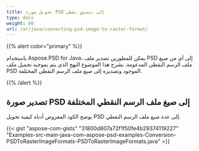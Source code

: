 ```yaml
---
title: تحويل صورة PSD إلى تنسيق نقطي
type: docs
weight: 60
url: /ar/java/converting-psd-image-to-raster-format/
---
```


{{% alert color="primary" %}}

باستخدام Aspose.PSD for Java، يمكن للمطورين تصدير ملف PSD إلى أي من صيغ ملف الرسم النقطي المدعومة. يشرح هذا الموضوع النهج الذي يتم بموجبه تحميل ملف PSD الموجود وتصديره إلى صيغ ملف الرسم النقطي المختلفة.

{{% /alert %}} 
## **تصدير صورة PSD إلى صيغ ملف الرسم النقطي المختلفة**
يوضح الكود المعروض أدناه كيفية تحويل PSD إلى عدة صيغ ملف الرسم النقطي.



{{< gist "aspose-com-gists" "31800d807a72f1f50fe4b29374119227" "Examples-src-main-java-com-aspose-psd-examples-Conversion-PSDToRasterImageFormats-PSDToRasterImageFormats.java" >}}